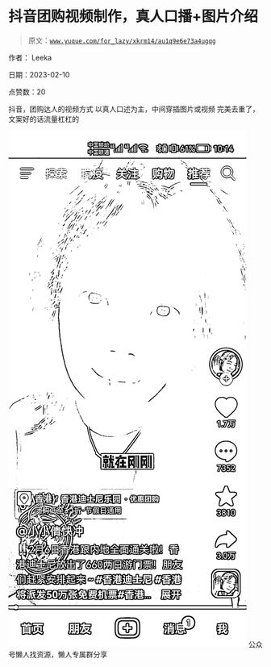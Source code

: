 # 抖音团购视频制作，真人口播+图片介绍

> 原文：[`www.yuque.com/for_lazy/xkrm14/au1q9e6e73a4ugqg`](https://www.yuque.com/for_lazy/xkrm14/au1q9e6e73a4ugqg)



作者： Leeka



日期：2023-02-10



点赞数：20

<ne-hole id="u219e2d4a" data-lake-id="u219e2d4a"><ne-card data-card-name="hr" data-card-type="block" id="vfziq" data-event-boundary="card">

抖音，团购达人的视频方式 以真人口述为主，中间穿插图片或视频 完美去重了，文案好的话流量杠杠的



<ne-card data-card-name="image" data-card-type="inline" id="dLQc3" data-event-boundary="card">![](img/b42e93275de5b5cfd9525e153784cc47.png)  <ne-hole id="ub22d43f0" data-lake-id="ub22d43f0"><ne-card data-card-name="hr" data-card-type="block" id="ie7AA" data-event-boundary="card"><ne-p id="ua8062f55" data-lake-id="ua8062f55">公众号懒人找资源，懒人专属群分享

</ne-card></ne-hole></ne-card></ne-p></ne-card></ne-hole>